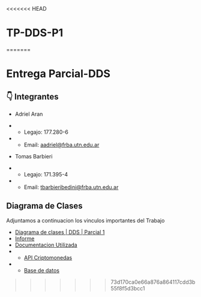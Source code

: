 <<<<<<< HEAD
# TP-DDS-P1
=======
# Entrega Parcial-DDS

## :point_down: Integrantes

* Adriel Aran 
* * Legajo: 177.280-6
* * Email: aadriel@frba.utn.edu.ar

* Tomas Barbieri
* * Legajo: 171.395-4
* * Email: tbarbieribedini@frba.utn.edu.ar

    
## Diagrama de Clases

Adjuntamos a continuacion los vinculos importantes del Trabajo
* [Diagrama de clases | DDS | Parcial 1](https://app.diagrams.net/#G18Nb15-Y1d4FcDwp68NCfPqeZ5dKPZ0jW)
* [Informe](https://adjuntar.com/)
* [Documentacion Utilizada](https://adjuntar.com/)
* * [API Criptomonedas](https://adjuntar.com/)
* * [Base de datos](https://adjuntar.com/)
>>>>>>> 73d170ca0e66a876a864117cdd3b55f8f5d3bcc1

